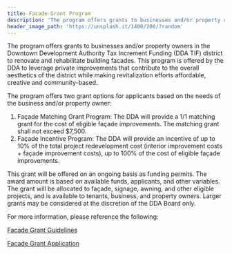 ```yaml
---
title: Facade Grant Program
description: 'The program offers grants to businesses and/or property owners in the Downtown Development Authority Tax Increment Funding (DDA TIF) district to renovate and rehabilitate building facades.  This program is offered by the DDA to leverage private improvements that contribute to the overall aesthetics of the district while making revitalization efforts affordable, creative and community-based.'
header_image_path: 'https://unsplash.it/1400/200/?random'
---
```



The program offers grants to businesses and/or property owners in the Downtown Development Authority Tax Increment Funding (DDA TIF) district to renovate and rehabilitate building facades. This program is offered by the DDA to leverage private improvements that contribute to the overall aesthetics of the district while making revitalization efforts affordable, creative and community-based.

The program offers two grant options for applicants based on the needs of the business and/or property owner:

1. Fa&ccedil;ade Matching Grant Program: The DDA will provide a 1/1 matching grant for the cost of eligible fa&ccedil;ade improvements. The matching grant shall not exceed $7,500.
2. Fa&ccedil;ade Incentive Program: The DDA will provide an incentive of up to 10% of the total project redevelopment cost (interior improvement costs + fa&ccedil;ade improvement costs), up to 100% of the cost of eligible fa&ccedil;ade improvements.

This grant will be offered on an ongoing basis as funding permits. The award amount is based on available funds, applicants, and other variables. The grant will be allocated to fa&ccedil;ade, signage, awning, and other eligible projects, and is available to tenants, business, and property owners. Larger grants may be considered at the discretion of the DDA Board only.

For more information, please reference the following:

[Facade Grant Guidelines](/assets/pdfs/facadegrantguidelines.pdf)

[Facade Grant Application](/assets/pdfs/greeley-dda-facade-grant-guidelines.pdf)